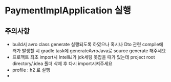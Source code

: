 # PaymentImplApplication 실행

## 주의사항 
- build시 avro class generate 실행되도록 하였으나 혹시나 Dto 관련 compile에러가 발생할 시 gradle task에 generateAvroJava로 source generate 해주세요
- 프로젝트 최초 import시 IntelliJ가 jdk세팅 못잡을 때가 있는데 project root directory/.idea 폴더 삭제 후 다시 import시켜주세요
- profile : h2 로 실행
- 